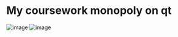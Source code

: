 # Мy coursework monopoly on qt


![image](https://user-images.githubusercontent.com/76412011/161300636-b6a4b5f7-3fd4-473c-b227-2b05f944df24.png)
![image](https://user-images.githubusercontent.com/76412011/161300935-4bea7f06-86f9-4720-9f20-f26c42d75fdc.png)
